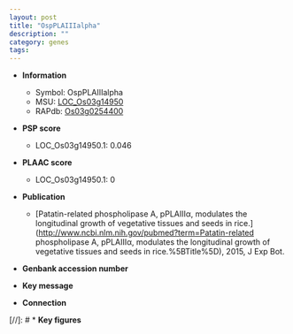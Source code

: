 ```yaml
---
layout: post
title: "OspPLAIIIalpha"
description: ""
category: genes
tags: 
---
```


* **Information**  
    + Symbol: OspPLAIIIalpha  
    + MSU: [LOC_Os03g14950](http://rice.plantbiology.msu.edu/cgi-bin/ORF_infopage.cgi?orf=LOC_Os03g14950)  
    + RAPdb: [Os03g0254400](http://rapdb.dna.affrc.go.jp/viewer/gbrowse_details/irgsp1?name=Os03g0254400)  

* **PSP score**  
    + LOC_Os03g14950.1: 0.046 

* **PLAAC score**  
    + LOC_Os03g14950.1: 0 

* **Publication**  
    + [Patatin-related phospholipase A, pPLAIIIα, modulates the longitudinal growth of vegetative tissues and seeds in rice.](http://www.ncbi.nlm.nih.gov/pubmed?term=Patatin-related phospholipase A, pPLAIIIα, modulates the longitudinal growth of vegetative tissues and seeds in rice.%5BTitle%5D), 2015, J Exp Bot.

* **Genbank accession number**  

* **Key message**  

* **Connection**  

[//]: # * **Key figures**  


